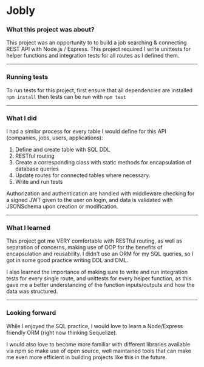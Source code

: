 # Jobly

### What this project was about? 
This project was an opportunity to to build a job searching & connecting REST API with Node.js / Express. This project required I write unittests for helper functions and integration tests for all routes as I defined them. 

--- 

### Running tests

To run tests for this project, first ensure that all dependencies are installed ``` npm install ``` then tests can be run with ``` npm test ```

--- 

### What I did 

I had a similar process for every table I would define for this API (companies, jobs, users, applications): 

1. Define and create table with SQL DDL
2. RESTful routing
3. Create a corresponding class with static methods for encapsulation of database queries
4. Update routes for connected tables where necessary. 
5. Write and run tests 

Authorization and authentication are handled with middleware checking for a signed JWT given to the user on login, and data is validated with JSONSchema upon creation or modification. 

---

### What I learned

This project got me VERY comfortable with RESTful routing, as well as separation of concerns, making use of OOP for the benefits of encapsulation and reusability. I didn't use an ORM for my SQL queries, so I got in some good practice writing DDL and DML.  

I also learned the importance of making sure to write and run integration tests for every single route, and unittests for every helper function, as this gave me a better understanding of the function inputs/outputs and how the data was structured.

---

### Looking forward 

While I enjoyed the SQL practice, I would love to learn a Node/Express friendly ORM (right now thinking Sequelize). 

I would also love to become more familiar with different libraries available via npm so make use of open source, well maintained tools that can make me even more efficient in building projects like this in the future.
